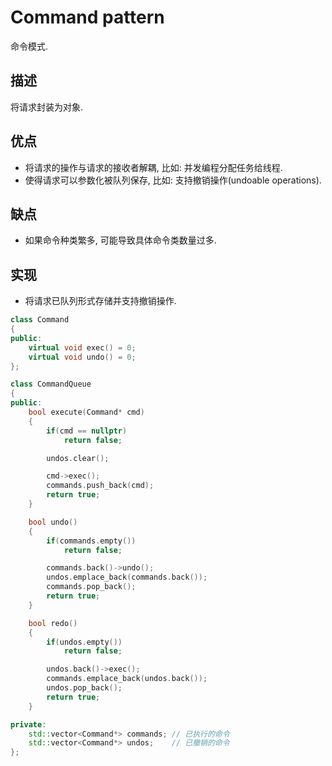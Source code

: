 # Command pattern

命令模式.

## 描述
将请求封装为对象.

## 优点
- 将请求的操作与请求的接收者解耦, 比如: 并发编程分配任务给线程.
- 使得请求可以参数化被队列保存, 比如: 支持撤销操作(undoable operations).

## 缺点
- 如果命令种类繁多, 可能导致具体命令类数量过多.

## 实现
- 将请求已队列形式存储并支持撤销操作.
```cpp
class Command
{
public:
    virtual void exec() = 0;
    virtual void undo() = 0;
};

class CommandQueue
{
public:
    bool execute(Command* cmd)
    {
        if(cmd == nullptr)
            return false;

        undos.clear();

        cmd->exec();
        commands.push_back(cmd);
        return true;
    }

    bool undo()
    {
        if(commands.empty())
            return false;

        commands.back()->undo();
        undos.emplace_back(commands.back());
        commands.pop_back();
        return true;
    }

    bool redo()
    {
        if(undos.empty())
            return false;

        undos.back()->exec();
        commands.emplace_back(undos.back());
        undos.pop_back();
        return true;
    }

private:
    std::vector<Command*> commands; // 已执行的命令
    std::vector<Command*> undos;    // 已撤销的命令
};
```